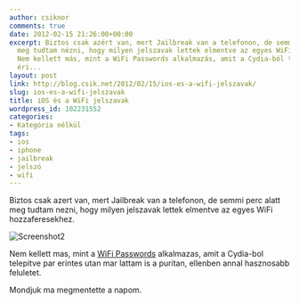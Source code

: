 ```yaml
---
author: csiknor
comments: true
date: 2012-02-15 21:26:00+00:00
excerpt: Biztos csak azért van, mert Jailbreak van a telefonon, de semmi perc alatt
  meg tudtam nézni, hogy milyen jelszavak lettek elmentve az egyes WiFi hozzáférésekhez.
  Nem kellett más, mint a WiFi Passwords alkalmazás, amit a Cydia-ból telepítve pár
  éri...
layout: post
link: http://blog.csik.net/2012/02/15/ios-es-a-wifi-jelszavak/
slug: ios-es-a-wifi-jelszavak
title: iOS és a WiFi jelszavak
wordpress_id: 102231552
categories:
- Kategória nélkül
tags:
- ios
- iphone
- jailbreak
- jelszó
- wifi
---
```


Biztos csak azert van, mert Jailbreak van a telefonon, de semmi perc alatt meg tudtam nezni, hogy milyen jelszavak lettek elmentve az egyes WiFi hozzaferesekhez.

![Screenshot2]({{site.baseurl}}/images/screenshot2-scaled500.png)

Nem kellett mas, mint a [WiFi Passwords](http://www.malcolmhall.com/products/wifipasswords/) alkalmazas, amit a Cydia-bol telepitve par erintes utan mar lattam is a puritan, ellenben annal hasznosabb feluletet.

Mondjuk ma megmentette a napom.
